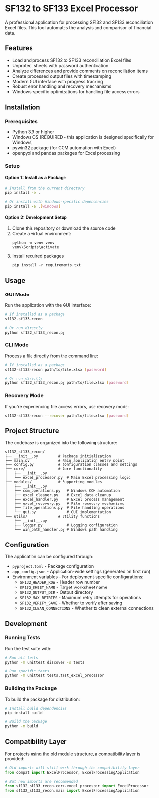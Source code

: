 # SF132 to SF133 Excel Processor

A professional application for processing SF132 and SF133 reconciliation Excel files. This tool automates the analysis and comparison of financial data.

## Features

- Load and process SF132 to SF133 reconciliation Excel files
- Unprotect sheets with password authentication
- Analyze differences and provide comments on reconciliation items
- Create processed output files with timestamping
- Modern GUI interface with progress tracking
- Robust error handling and recovery mechanisms
- Windows-specific optimizations for handling file access errors

## Installation

### Prerequisites

- Python 3.9 or higher
- Windows OS (REQUIRED - this application is designed specifically for Windows)
- pywin32 package (for COM automation with Excel)
- openpyxl and pandas packages for Excel processing

### Setup

#### Option 1: Install as a Package

```bash
# Install from the current directory
pip install -e .

# Or install with Windows-specific dependencies
pip install -e .[windows]
```

#### Option 2: Development Setup

1. Clone this repository or download the source code
2. Create a virtual environment:
   ```
   python -m venv venv
   venv\Scripts\activate
   ```
3. Install required packages:
   ```
   pip install -r requirements.txt
   ```

## Usage

### GUI Mode

Run the application with the GUI interface:

```bash
# If installed as a package
sf132-sf133-recon

# Or run directly
python sf132_sf133_recon.py
```

### CLI Mode

Process a file directly from the command line:

```bash
# If installed as a package
sf132-sf133-recon path/to/file.xlsx [password]

# Or run directly
python sf132_sf133_recon.py path/to/file.xlsx [password]
```

### Recovery Mode

If you're experiencing file access errors, use recovery mode:

```bash
sf132-sf133-recon --recover path/to/file.xlsx [password]
```

## Project Structure

The codebase is organized into the following structure:

```
sf132_sf133_recon/
├── __init__.py         # Package initialization
├── main.py             # Main application entry point
├── config.py           # Configuration classes and settings
├── core/               # Core functionality
│   ├── __init__.py
│   └── excel_processor.py  # Main Excel processing logic
├── modules/            # Supporting modules
│   ├── __init__.py
│   ├── com_operations.py   # Windows COM automation
│   ├── excel_cleaner.py    # Excel data cleanup
│   ├── excel_handler.py    # Excel process management
│   ├── excel_recovery.py   # File recovery mechanisms
│   ├── file_operations.py  # File handling operations
│   └── gui.py              # GUI implementation
└── utils/              # Utility functions
    ├── __init__.py
    ├── logger.py           # Logging configuration
    └── win_path_handler.py # Windows path handling
```

## Configuration

The application can be configured through:

- `pyproject.toml` - Package configuration
- `app_config.json` - Application-wide settings (generated on first run)
- Environment variables - For deployment-specific configurations:
  - `SF132_HEADER_ROW` - Header row number
  - `SF132_SHEET_NAME` - Target worksheet name
  - `SF132_OUTPUT_DIR` - Output directory
  - `SF132_MAX_RETRIES` - Maximum retry attempts for operations
  - `SF132_VERIFY_SAVE` - Whether to verify after saving
  - `SF132_CLEAN_CONNECTIONS` - Whether to clean external connections

## Development

### Running Tests

Run the test suite with:

```bash
# Run all tests
python -m unittest discover -s tests

# Run specific tests
python -m unittest tests.test_excel_processor
```

### Building the Package

To build the package for distribution:

```bash
# Install build dependencies
pip install build

# Build the package
python -m build
```

## Compatibility Layer

For projects using the old module structure, a compatibility layer is provided:

```python
# Old imports will still work through the compatibility layer
from compat import ExcelProcessor, ExcelProcessingApplication

# But new imports are recommended
from sf132_sf133_recon.core.excel_processor import ExcelProcessor
from sf132_sf133_recon.main import ExcelProcessingApplication
```